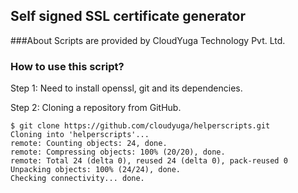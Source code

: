 ## Self signed SSL certificate generator

###About 
  Scripts are provided by CloudYuga Technology Pvt. Ltd.

### How to use this script?

Step 1: Need to install openssl, git and its dependencies.

Step 2: Cloning a repository from GitHub.
```
$ git clone https://github.com/cloudyuga/helperscripts.git
Cloning into 'helperscripts'...
remote: Counting objects: 24, done.
remote: Compressing objects: 100% (20/20), done.
remote: Total 24 (delta 0), reused 24 (delta 0), pack-reused 0
Unpacking objects: 100% (24/24), done.
Checking connectivity... done.
```
